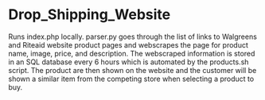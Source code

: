 # Drop_Shipping_Website
Runs index.php locally.
parser.py goes through the list of links to Walgreens and Riteaid website product pages and webscrapes the page for product name, image, price, and description.
The webscraped information is stored in an SQL database every 6 hours which is automated by the products.sh script. 
The product are then shown on the website and the customer will be shown a similar item from the competing store when selecting a product to buy.
